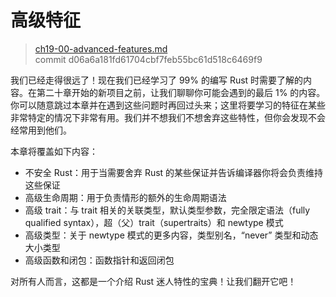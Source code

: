 # 高级特征

> [ch19-00-advanced-features.md](https://github.com/rust-lang/book/blob/master/second-edition/src/ch19-00-advanced-features.md)
> <br>
> commit d06a6a181fd61704cbf7feb55bc61d518c6469f9

我们已经走得很远了！现在我们已经学习了 99% 的编写 Rust 时需要了解的内容。在第二十章开始的新项目之前，让我们聊聊你可能会遇到的最后 1% 的内容。你可以随意跳过本章并在遇到这些问题时再回过头来；这里将要学习的特征在某些非常特定的情况下非常有用。我们并不想我们不想舍弃这些特性，但你会发现不会经常用到他们。

本章将覆盖如下内容：

* 不安全 Rust：用于当需要舍弃 Rust 的某些保证并告诉编译器你将会负责维持这些保证
* 高级生命周期：用于负责情形的额外的生命周期语法
* 高级 trait：与 trait 相关的关联类型，默认类型参数，完全限定语法（fully qualified syntax），超（父）trait（supertraits）和 newtype 模式
* 高级类型：关于 newtype 模式的更多内容，类型别名，“never” 类型和动态大小类型
* 高级函数和闭包：函数指针和返回闭包

对所有人而言，这都是一个介绍 Rust 迷人特性的宝典！让我们翻开它吧！